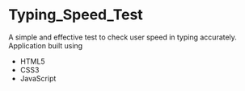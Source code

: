 # Typing_Speed_Test

A simple and effective test to check user speed in typing accurately.
Application built using
 * HTML5
 * CSS3
 * JavaScript
